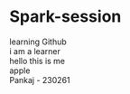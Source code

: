 # Spark-session
learning Github
<br>
i am a learner
<br>
hello this is me
<br>
apple
<br>
Pankaj - 230261